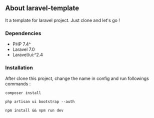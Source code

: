 ## About laravel-template 

It a template for laravel project. Just clone and let's go !

### Dependencies 

- PHP 7.4^
- Laravel 7.0
- Laravel/ui:^2.4

### Installation
After clone this project, change the name in config and run followings commands :

```
composer install

php artisan ui bootstrap --auth

npm install && npm run dev
```
